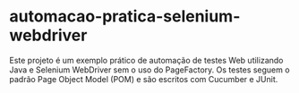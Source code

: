 # automacao-pratica-selenium-webdriver
Este projeto é um exemplo prático de automação de testes Web utilizando Java e Selenium WebDriver sem o uso do PageFactory. Os testes seguem o padrão Page Object Model (POM) e são escritos com Cucumber e JUnit.
